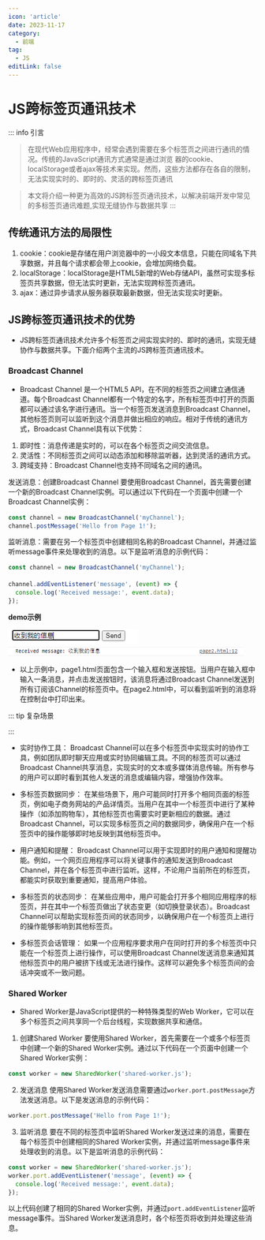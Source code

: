 ```yaml
---
icon: 'article'
date: 2023-11-17
category:
  - 前端
tag:
  - JS
editLink: false
---
```


# JS跨标签页通讯技术

::: info 引言
>在现代Web应用程序中，经常会遇到需要在多个标签页之间进行通讯的情况。传统的JavaScript通讯方式通常是通过浏览
器的cookie、localStorage或者ajax等技术来实现。然而，这些方法都存在各自的限制，无法实现实时的、即时的、灵活的跨标签页通讯

> 本文将介绍一种更为高效的JS跨标签页通讯技术，以解决前端开发中常见的多标签页通讯难题,实现无缝协作与数据共享
:::

## 传统通讯方法的局限性
1. cookie：cookie是存储在用户浏览器中的一小段文本信息，只能在同域名下共享数据，并且每个请求都会带上cookie，会增加网络负载。
2. localStorage：localStorage是HTML5新增的Web存储API，虽然可实现多标签页共享数据，但无法实时更新，无法实现跨标签页通讯。
3. ajax：通过异步请求从服务器获取最新数据，但无法实现实时更新。

## JS跨标签页通讯技术的优势
- JS跨标签页通讯技术允许多个标签页之间实现实时的、即时的通讯，实现无缝协作与数据共享。下面介绍两个主流的JS跨标签页通讯技术。

### Broadcast Channel
- Broadcast Channel 是一个HTML5 API，在不同的标签页之间建立通信通道。每个Broadcast Channel都有一个特定的名字，所有标签页中打开的页面都可以通过该名字进行通讯。当一个标签页发送消息到Broadcast Channel，其他标签页则可以监听到这个消息并做出相应的响应。相对于传统的通讯方式，Broadcast Channel具有以下优势：

1. 即时性：消息传递是实时的，可以在各个标签页之间交流信息。
2. 灵活性：不同标签页之间可以动态添加和移除监听器，达到灵活的通讯方式。
3. 跨域支持：Broadcast Channel也支持不同域名之间的通讯。

发送消息：创建Broadcast Channel 要使用Broadcast Channel，首先需要创建一个新的Broadcast Channel实例。可以通过以下代码在一个页面中创建一个Broadcast Channel实例：

```js
const channel = new BroadcastChannel('myChannel');
channel.postMessage('Hello from Page 1!');
```
监听消息：需要在另一个标签页中创建相同名称的Broadcast Channel，并通过监听message事件来处理收到的消息。以下是监听消息的示例代码：

```js
const channel = new BroadcastChannel('myChannel');

channel.addEventListener('message', (event) => {
  console.log('Received message:', event.data);
});
```
**demo示例**

![示例1](/assets/images/image.png)
![示例2](/assets/images/image2.png)

- 以上示例中，page1.html页面包含一个输入框和发送按钮。当用户在输入框中输入一条消息，并点击发送按钮时，该消息将通过Broadcast Channel发送到所有订阅该Channel的标签页中。在page2.html中，可以看到监听到的消息将在控制台中打印出来。


::: tip 复杂场景

:::
- 实时协作工具： Broadcast Channel可以在多个标签页中实现实时的协作工具，例如团队即时聊天应用或实时协同编辑工具。不同的标签页可以通过Broadcast Channel共享消息，实现实时的文本或多媒体消息传输。所有参与的用户可以即时看到其他人发送的消息或编辑内容，增强协作效率。

- 多标签页数据同步： 在某些场景下，用户可能同时打开多个相同页面的标签页，例如电子商务网站的产品详情页。当用户在其中一个标签页中进行了某种操作（如添加购物车），其他标签页也需要实时更新相应的数据。通过Broadcast Channel，可以实现多标签页之间的数据同步，确保用户在一个标签页中的操作能够即时地反映到其他标签页中。

- 用户通知和提醒： Broadcast Channel可以用于实现即时的用户通知和提醒功能。例如，一个网页应用程序可以将关键事件的通知发送到Broadcast Channel，并在各个标签页中进行监听。这样，不论用户当前所在的标签页，都能实时获取到重要通知，提高用户体验。

- 多标签页的状态同步： 在某些应用中，用户可能会打开多个相同应用程序的标签页，并在其中一个标签页做出了状态变更（如切换登录状态）。Broadcast Channel可以帮助实现标签页间的状态同步，以确保用户在一个标签页上进行的操作能够影响到其他标签页。

- 多标签页会话管理： 如果一个应用程序要求用户在同时打开的多个标签页中只能在一个标签页上进行操作，可以使用Broadcast Channel发送消息来通知其他标签页中的用户被挤下线或无法进行操作。这样可以避免多个标签页间的会话冲突或不一致问题。

### Shared Worker

- Shared Worker是JavaScript提供的一种特殊类型的Web Worker，它可以在多个标签页之间共享同一个后台线程，实现数据共享和通信。

1. 创建Shared Worker 要使用Shared Worker，首先需要在一个或多个标签页中创建一个新的Shared Worker实例。通过以下代码在一个页面中创建一个Shared Worker实例：

```js
const worker = new SharedWorker('shared-worker.js');
```

2. 发送消息 使用Shared Worker发送消息需要通过`worker.port.postMessage`方法发送消息。以下是发送消息的示例代码：

```js
worker.port.postMessage('Hello from Page 1!');
```

3. 监听消息 要在不同的标签页中监听Shared Worker发送过来的消息，需要在每个标签页中创建相同的Shared Worker实例，并通过监听message事件来处理收到的消息。以下是监听消息的示例代码：

```js
const worker = new SharedWorker('shared-worker.js');
worker.port.addEventListener('message', (event) => {
  console.log('Received message:', event.data);
});
```

以上代码创建了相同的Shared Worker实例，并通过`port.addEventListener`监听message事件。当Shared Worker发送消息时，各个标签页将收到并处理这些消息。